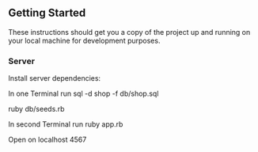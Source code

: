 

## Getting Started

These instructions should get you a copy of the project up and running on your local machine for development purposes.

### Server

Install server dependencies:

 In one Terminal run
sql -d shop -f db/shop.sql

ruby db/seeds.rb


In second Terminal run
ruby app.rb

Open on localhost 4567
